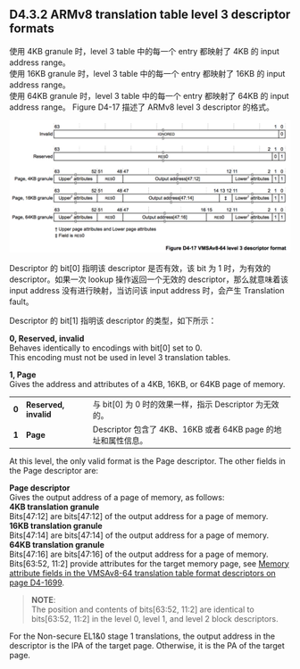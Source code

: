 ## D4.3.2 ARMv8 translation table level 3 descriptor formats

使用 4KB granule 时，level 3 table 中的每一个 entry 都映射了 4KB 的 input address range。  
使用 16KB granule 时，level 3 table 中的每一个 entry 都映射了 16KB 的 input address range。  
使用 64KB granule 时，level 3 table 中的每一个 entry 都映射了 64KB 的 input address range。
Figure D4-17 描述了 ARMv8 level 3 descriptor 的格式。

![](figure_d4_17.png)

Descriptor 的 bit[0] 指明该 descriptor 是否有效，该 bit 为 1 时，为有效的 descriptor。如果一次 lookup 操作返回一个无效的 descriptor，那么就意味着该 input address 没有进行映射，当访问该 input address 时，会产生 Translation fault。  

Descriptor 的 bit[1] 指明该 descriptor 的类型，如下所示：

**0, Reserved, invalid**  
Behaves identically to encodings with bit[0] set to 0.  
This encoding must not be used in level 3 translation tables.

**1, Page**  
Gives the address and attributes of a 4KB, 16KB, or 64KB page of memory.

||||
| -- | -- | -- |
| **0** | **Reserved, invalid** | 与 bit[0] 为 0 时的效果一样，指示 Descriptor 为无效的。 |
| **1** | **Page** | Descriptor 包含了 4KB、16KB 或者 64KB page 的地址和属性信息。|

At this level, the only valid format is the Page descriptor. The other fields in the Page descriptor are:  



**Page descriptor**  
Gives the output address of a page of memory, as follows:  
**4KB translation granule**  
Bits[47:12] are bits[47:12] of the output address for a page of memory.  
**16KB translation granule**  
Bits[47:14] are bits[47:14] of the output address for a page of memory.  
**64KB translation granule**  
Bits[47:16] are bits[47:16] of the output address for a page of memory.  
Bits[63:52, 11:2] provide attributes for the target memory page, see [Memory attribute fields in the VMSAv8-64 translation table format descriptors on page D4-1699](#).


> **NOTE**:  
> The position and contents of bits[63:52, 11:2] are identical to bits[63:52, 11:2] in the level 0, level 1, and level 2 block descriptors.

For the Non-secure EL1&0 stage 1 translations, the output address in the descriptor is the IPA of the target page. Otherwise, it is the PA of the target page.

